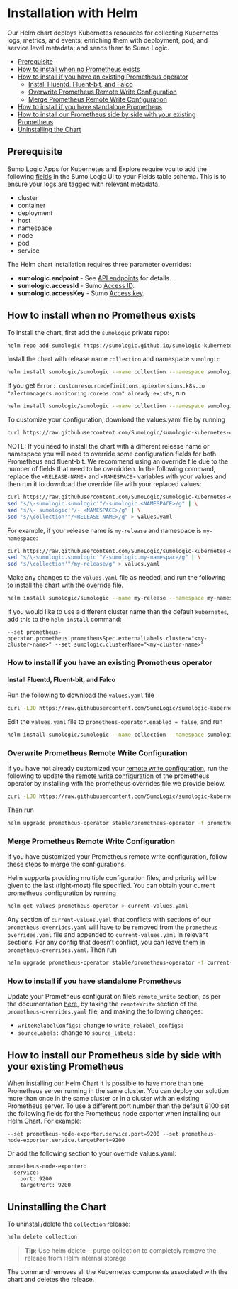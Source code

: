 # Installation with Helm

Our Helm chart deploys Kubernetes resources for collecting Kubernetes logs, metrics, and events; enriching them with deployment, pod, and service level metadata; and sends them to Sumo Logic.

<!-- TOC -->
 
- [Prerequisite](#prerequisite)
- [How to install when no Prometheus exists](#how-to-install-when-no-prometheus-exists) 
- [How to install if you have an existing Prometheus operator](#how-to-install-if-you-have-an-existing-prometheus-operator) 
  - [Install Fluentd, Fluent-bit, and Falco](#install-fluentd-fluent-bit-and-falco) 
  - [Overwrite Prometheus Remote Write Configuration](#overwrite-prometheus-remote-write-configuration) 
  - [Merge Prometheus Remote Write Configuration](#merge-prometheus-remote-write-configuration) 
- [How to install if you have standalone Prometheus](#how-to-install-if-you-have-standalone-prometheus) 
- [How to install our Prometheus side by side with your existing Prometheus](#how-to-install-our-prometheus-side-by-side-with-your-existing-prometheus) 
- [Uninstalling the Chart](#uninstalling-the-chart) 

<!-- /TOC -->

## Prerequisite

Sumo Logic Apps for Kubernetes and Explore require you to add the following [fields](https://help.sumologic.com/Manage/Fields) in the Sumo Logic UI to your Fields table schema. This is to ensure your logs are tagged with relevant metadata.
- cluster
- container
- deployment
- host
- namespace
- node
- pod
- service

The Helm chart installation requires three parameter overrides:
* __sumologic.endpoint__ - See [API endpoints](https://help.sumologic.com/APIs/General-API-Information/Sumo-Logic-Endpoints-and-Firewall-Security) for details.
* __sumologic.accessId__ - Sumo [Access ID](https://help.sumologic.com/Manage/Security/Access-Keys).
* __sumologic.accessKey__ - Sumo [Access key](https://help.sumologic.com/Manage/Security/Access-Keys).

## How to install when no Prometheus exists

To install the chart, first add the `sumologic` private repo:

```bash
helm repo add sumologic https://sumologic.github.io/sumologic-kubernetes-collection
```

Install the chart with release name `collection` and namespace `sumologic`

```bash
helm install sumologic/sumologic --name collection --namespace sumologic --set sumologic.endpoint=<SUMO_ENDPOINT> --set sumologic.accessId=<SUMO_ACCESS_ID> --set sumologic.accessKey=<SUMO_ACCESS_KEY>
```

If you get `Error: customresourcedefinitions.apiextensions.k8s.io "alertmanagers.monitoring.coreos.com" already exists`, run

```bash
helm install sumologic/sumologic --name collection --namespace sumologic --set sumologic.endpoint=<SUMO_ENDPOINT> --set sumologic.accessId=<SUMO_ACCESS_ID> --set sumologic.accessKey=<SUMO_ACCESS_KEY> --no-crd-hook
```

To customize your configuration, download the values.yaml file by running

```bash
curl https://raw.githubusercontent.com/SumoLogic/sumologic-kubernetes-collection/master/deploy/helm/sumologic/values.yaml
```

NOTE: If you need to install the chart with a different release name or namespace you will need to override some configuration fields for both Prometheus and fluent-bit. We recommend using an override file due to the number of fields that need to be overridden. In the following command, replace the `<RELEASE-NAME>` and `<NAMESPACE>` variables with your values and then run it to download the override file with your replaced values:

```bash
curl https://raw.githubusercontent.com/SumoLogic/sumologic-kubernetes-collection/master/deploy/helm/sumologic/values.yaml | \
sed 's/\-sumologic.sumologic'"/-sumologic.<NAMESPACE>/g" | \
sed 's/\- sumologic'"/- <NAMESPACE>/g" | \
sed 's/\collection'"/<RELEASE-NAME>/g" > values.yaml
```

For example, if your release name is `my-release` and namespace is `my-namespace`:
```bash
curl https://raw.githubusercontent.com/SumoLogic/sumologic-kubernetes-collection/master/deploy/helm/sumologic/values.yaml | \
sed 's/\-sumologic.sumologic'"/-sumologic.my-namespace/g" | \
sed 's/\collection'"/my-release/g" > values.yaml
```

Make any changes to the `values.yaml` file as needed, and run the following to install the chart with the override file.

```bash
helm install sumologic/sumologic --name my-release --namespace my-namespace -f values.yaml --set sumologic.endpoint=<SUMO_ENDPOINT> --set sumologic.accessId=<SUMO_ACCESS_ID> --set sumologic.accessKey=<SUMO_ACCESS_KEY> 
```

If you would like to use a different cluster name than the default `kubernetes`, add this to the `helm install` command:
```
--set prometheus-operator.prometheus.prometheusSpec.externalLabels.cluster="<my-cluster-name>" --set sumologic.clusterName="<my-cluster-name>"
```

### How to install if you have an existing Prometheus operator

#### Install Fluentd, Fluent-bit, and Falco

Run the following to download the `values.yaml` file

```bash
curl -LJO https://raw.githubusercontent.com/SumoLogic/sumologic-kubernetes-collection/master/deploy/helm/sumologic/values.yaml
```

Edit the `values.yaml` file to `prometheus-operator.enabled = false`, and run

```bash
helm install sumologic/sumologic --name collection --namespace sumologic -f values.yaml --set sumologic.endpoint=<SUMO_ENDPOINT> --set sumologic.accessId=<SUMO_ACCESS_ID> --set sumologic.accessKey=<SUMO_ACCESS_KEY> 
```

### Overwrite Prometheus Remote Write Configuration

If you have not already customized your [remote write configuration](https://prometheus.io/docs/prometheus/latest/configuration/configuration/#remote_write), run the following to update the [remote write configuration](https://prometheus.io/docs/prometheus/latest/configuration/configuration/#remote_write) of the prometheus operator by installing with the prometheus overrides file we provide below.

```bash
curl -LJO https://raw.githubusercontent.com/SumoLogic/sumologic-kubernetes-collection/v0.9.0/deploy/helm/prometheus-overrides.yaml
```

Then run

```bash
helm upgrade prometheus-operator stable/prometheus-operator -f prometheus-overrides.yaml
```

### Merge Prometheus Remote Write Configuration

If you have customized your Prometheus remote write configuration, follow these steps to merge the configurations. 

Helm supports providing multiple configuration files, and priority will be given to the last (right-most) file specified. You can obtain your current prometheus configuration by running

```bash
helm get values prometheus-operator > current-values.yaml
```

Any section of `current-values.yaml` that conflicts with sections of our `prometheus-overrides.yaml` will have to be removed from the `prometheus-overrides.yaml` file and appended to `current-values.yaml` in relevant sections. For any config that doesn’t conflict, you can leave them in `prometheus-overrides.yaml`. Then run

```bash
helm upgrade prometheus-operator stable/prometheus-operator -f current-values.yaml -f prometheus-overrides.yaml
```

### How to install if you have standalone Prometheus

Update your Prometheus configuration file’s `remote_write` section, as per the documentation [here](https://prometheus.io/docs/prometheus/latest/configuration/configuration/#remote_write), by taking the `remoteWrite` section of the `prometheus-overrides.yaml` file, and making the following changes:

* `writeRelabelConfigs:` change to `write_relabel_configs:`
* `sourceLabels:` change to `source_labels:`

## How to install our Prometheus side by side with your existing Prometheus

When installing our Helm Chart it is possible to have more than one Prometheus server running in the same cluster. You can deploy our solution more than once in the same cluster or in a cluster with an existing Prometheus server. To use a different port number than the default 9100 set the following fields for the Prometheus node exporter when installing our Helm Chart. For example:

```
--set prometheus-node-exporter.service.port=9200 --set prometheus-node-exporter.service.targetPort=9200
```

Or add the following section to your override values.yaml:

```
prometheus-node-exporter:
  service:
    port: 9200
    targetPort: 9200
```

## Uninstalling the Chart

To uninstall/delete the `collection` release:

```bash
helm delete collection
```
> **Tip**: Use helm delete --purge collection to completely remove the release from Helm internal storage

The command removes all the Kubernetes components associated with the chart and deletes the release.
